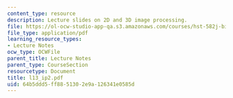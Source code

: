 ```yaml
---
content_type: resource
description: Lecture slides on 2D and 3D image processing.
file: https://ol-ocw-studio-app-qa.s3.amazonaws.com/courses/hst-582j-biomedical-signal-and-image-processing-spring-2007/64b5ddd5ff8851302e9a126341e0585d_l13_ip2.pdf
file_type: application/pdf
learning_resource_types:
- Lecture Notes
ocw_type: OCWFile
parent_title: Lecture Notes
parent_type: CourseSection
resourcetype: Document
title: l13_ip2.pdf
uid: 64b5ddd5-ff88-5130-2e9a-126341e0585d
---
```

